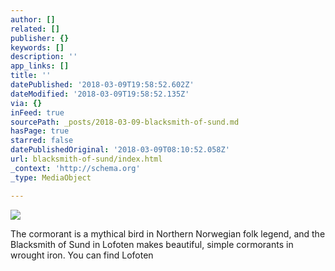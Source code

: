 ```yaml
---
author: []
related: []
publisher: {}
keywords: []
description: ''
app_links: []
title: ''
datePublished: '2018-03-09T19:58:52.602Z'
dateModified: '2018-03-09T19:58:52.135Z'
via: {}
inFeed: true
sourcePath: _posts/2018-03-09-blacksmith-of-sund.md
hasPage: true
starred: false
datePublishedOriginal: '2018-03-09T08:10:52.058Z'
url: blacksmith-of-sund/index.html
_context: 'http://schema.org'
_type: MediaObject

---
```

![](https://the-grid-user-content.s3-us-west-2.amazonaws.com/f1b18c23-e033-4701-973e-0428a268d092.png)

<article style=""><p>The cormorant is a mythical bird in Northern Norwegian folk legend, and the Blacksmith of Sund in Lofoten makes beautiful, simple cormorants in wrought iron. You can find Lofoten</p></article>